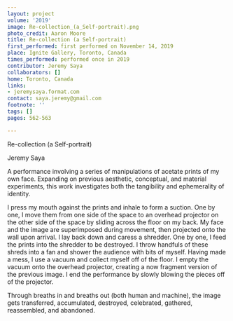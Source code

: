 ```yaml
---
layout: project
volume: '2019'
image: Re-collection_(a_Self-portrait).png
photo_credit: Aaron Moore
title: Re-collection (a Self-portrait)
first_performed: first performed on November 14, 2019
place: Ignite Gallery, Toronto, Canada
times_performed: performed once in 2019
contributor: Jeremy Saya
collaborators: []
home: Toronto, Canada
links:
- jeremysaya.format.com
contact: saya.jeremy@gmail.com
footnote: ''
tags: []
pages: 562-563

---
```


Re-collection (a Self-portrait)

Jeremy Saya

A performance involving a series of manipulations of acetate prints of my own face. Expanding on previous aesthetic, conceptual, and material experiments, this work investigates both the tangibility and ephemerality of identity.

I press my mouth against the prints and inhale to form a suction. One by one, I move them from one side of the space to an overhead projector on the other side of the space by sliding across the floor on my back. My face and the image are superimposed during movement, then projected onto the wall upon arrival. I lay back down and caress a shredder. One by one, I feed the prints into the shredder to be destroyed. I throw handfuls of these shreds into a fan and shower the audience with bits of myself. Having made a mess, I use a vacuum and collect myself off of the floor. I empty the vacuum onto the overhead projector, creating a now fragment version of the previous image. I end the performance by slowly blowing the pieces off of the projector.

Through breaths in and breaths out (both human and machine), the image gets transferred, accumulated, destroyed, celebrated, gathered, reassembled, and abandoned.
